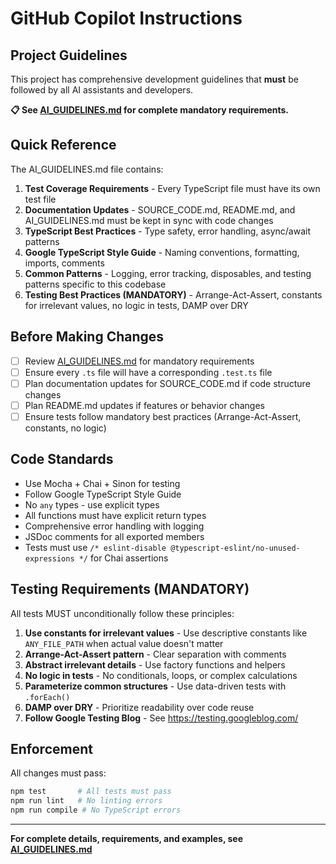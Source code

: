 # GitHub Copilot Instructions

## Project Guidelines

This project has comprehensive development guidelines that **must** be followed by all AI assistants
and developers.

**📋 See [AI_GUIDELINES.md](../AI_GUIDELINES.md) for complete mandatory requirements.**

## Quick Reference

The AI_GUIDELINES.md file contains:

1. **Test Coverage Requirements** - Every TypeScript file must have its own test file
2. **Documentation Updates** - SOURCE_CODE.md, README.md, and AI_GUIDELINES.md must be kept in sync
   with code changes
3. **TypeScript Best Practices** - Type safety, error handling, async/await patterns
4. **Google TypeScript Style Guide** - Naming conventions, formatting, imports, comments
5. **Common Patterns** - Logging, error tracking, disposables, and testing patterns specific to this
   codebase
6. **Testing Best Practices (MANDATORY)** - Arrange-Act-Assert, constants for irrelevant values, no
   logic in tests, DAMP over DRY

## Before Making Changes

- [ ] Review [AI_GUIDELINES.md](../AI_GUIDELINES.md) for mandatory requirements
- [ ] Ensure every `.ts` file will have a corresponding `.test.ts` file
- [ ] Plan documentation updates for SOURCE_CODE.md if code structure changes
- [ ] Plan README.md updates if features or behavior changes
- [ ] Ensure tests follow mandatory best practices (Arrange-Act-Assert, constants, no logic)

## Code Standards

- Use Mocha + Chai + Sinon for testing
- Follow Google TypeScript Style Guide
- No `any` types - use explicit types
- All functions must have explicit return types
- Comprehensive error handling with logging
- JSDoc comments for all exported members
- Tests must use `/* eslint-disable @typescript-eslint/no-unused-expressions */` for Chai assertions

## Testing Requirements (MANDATORY)

All tests MUST unconditionally follow these principles:

1. **Use constants for irrelevant values** - Use descriptive constants like `ANY_FILE_PATH` when
   actual value doesn't matter
2. **Arrange-Act-Assert pattern** - Clear separation with comments
3. **Abstract irrelevant details** - Use factory functions and helpers
4. **No logic in tests** - No conditionals, loops, or complex calculations
5. **Parameterize common structures** - Use data-driven tests with `.forEach()`
6. **DAMP over DRY** - Prioritize readability over code reuse
7. **Follow Google Testing Blog** - See https://testing.googleblog.com/

## Enforcement

All changes must pass:

```bash
npm test       # All tests must pass
npm run lint   # No linting errors
npm run compile # No TypeScript errors
```

---

**For complete details, requirements, and examples, see [AI_GUIDELINES.md](../AI_GUIDELINES.md)**
